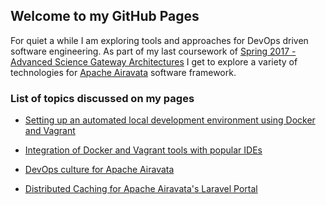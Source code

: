## Welcome to my GitHub Pages

For quiet a while I am exploring tools and approaches for DevOps driven software engineering. As part of my last coursework of [Spring 2017 - Advanced Science Gateway Architectures](http://courses.airavata.org/) I get to explore a variety of technologies for [Apache Airavata](https://airavata.apache.org/) software framework. 


### List of topics discussed on my pages
- [Setting up an automated local development environment using Docker and Vagrant](docs/dev-environment.md) 

- [Integration of Docker and Vagrant tools with popular IDEs](docs/docker-and-vagrant-with-IDE.md)

- [DevOps culture for Apache Airavata](docs/devops-culture-for-airavata.md)

- [Distributed Caching for Apache Airavata's Laravel Portal](docs/distributed-caching.md)
